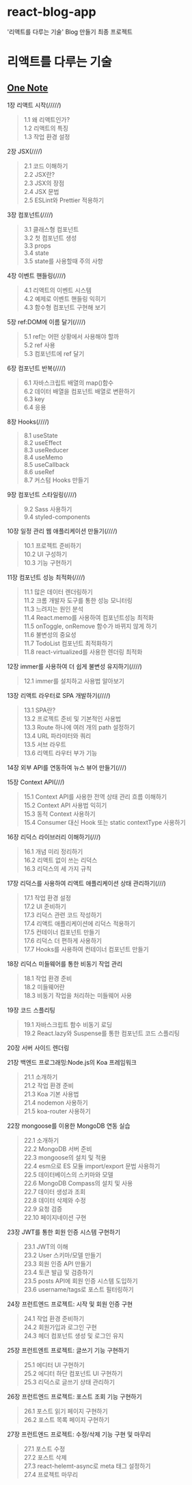 # react-blog-app
'리액트를 다루는 기술' Blog 만들기 최종 프로젝트

# 리액트를 다루는 기술   
## <a href="https://1drv.ms/u/s!AgLYazaFR-l8lARj7nXuJZQ9PB7o?e=Ozxcau" target='_blank'>One Note</a>   

1장 리액트 시작(/////)   
  >1.1 왜 리액트인가?   
  1.2 리액트의 특징   
  1.3 작업 환경 설정   
  
2장 JSX(////)   
  >2.1 코드 이해하기   
  2.2 JSX란?   
  2.3 JSX의 장점   
  2.4 JSX 문법   
  2.5 ESLint와 Prettier 적용하기   
  
3장 컴포넌트(////)   
  >3.1 클래스형 컴포넌트   
  3.2 첫 컴포넌트 생성   
  3.3 props   
  3.4 state   
  3.5 state를 사용할때 주의 사항   
  
4장 이벤트 핸들링(////)   
  >4.1 리액트의 이벤트 시스템   
  4.2 예제로 이벤트 핸들링 익히기   
  4.3 함수형 컴포넌트 구현해 보기   
  
5장 ref:DOM에 이름 달기(////)   
  >5.1 ref는 어떤 상황에서 사용해야 할까   
  5.2 ref 사용   
  5.3 컴포넌트에 ref 달기   
  
6장 컴포넌트 반복(////)   
  >6.1 자바스크립트 배열의 map()함수   
  6.2 데이터 배열을 컴포넌트 배열로 변환하기   
  6.3 key   
  6.4 응용   

8장 Hooks(////)   
  >8.1 useState   
  8.2 useEffect   
  8.3 useReducer   
  8.4 useMemo   
  8.5 useCallback   
  8.6 useRef   
  8.7 커스텀 Hooks 만들기   
  
9장 컴포넌트 스타일링(////)   
  >9.2 Sass 사용하기   
  9.4 styled-components   
  
10장 일정 관리 웹 애플리케이션 만들기(////)   
  >10.1 프로젝트 준비하기   
  10.2 UI 구성하기   
  10.3 기능 구현하기   
  
11장 컴포넌트 성능 최적화(////)   
  >11.1 많은 데이터 렌더링하기   
  11.2 크롬 개발자 도구를 통한 성능 모니터링   
  11.3 느려지는 원인 분석   
  11.4 React.memo를 사용하여 컴포넌트성능 최적화   
  11.5 onToggle, onRemove 함수가 바뀌지 않게 하기   
  11.6 불변성의 중요성   
  11.7 TodoList 컴포넌트 최적화하기   
  11.8 react-virtualized를 사용한 렌더링 최적화   
  
12장 immer를 사용하여 더 쉽게 불변성 유지하기(////)   
  >12.1 immer를 설치하고 사용법 알아보기   
  
13장 리액트 라우터로 SPA 개발하기(////)   
  >13.1 SPA란?   
  13.2 프로젝트 준비 및 기본적인 사용법   
  13.3 Route 하나에 여러 개의 path 설정하기   
  13.4 URL 파라미터와 쿼리   
  13.5 서브 라우트   
  13.6 리액트 라우터 부가 기능   
  
14장 외부 API를 연동하여 뉴스 뷰어 만들기(///)   

15장 Context API(///)   
  >15.1 Context API를 사용한 전역 상태 관리 흐름 이해하기   
  15.2 Context API 사용법 익히기   
  15.3 동적 Context 사용하기   
  15.4 Consumer 대신 Hook 또는 static contextType 사용하기   
  
16장 리덕스 라이브러리 이해하기(///)   
  >16.1 개념 미리 정리하기   
  16.2 리액트 없이 쓰는 리덕스   
  16.3 리덕스의 세 가지 규칙   
  
17장 리덕스를 사용하여 리액트 애플리케이션 상태 관리하기(///)   
  >17.1 작업 환경 설정   
  17.2 UI 준비하기   
  17.3 리덕스 관련 코드 작성하기   
  17.4 리액트 애플리케이션에 리덕스 적용하기   
  17.5 컨테이너 컴포넌트 만들기   
  17.6 리덕스 더 편하게 사용하기   
  17.7 Hooks를 사용하여 컨테이너 컴포넌트 만들기   
  
18장 리덕스 미들웨어를 통한 비동기 작업 관리   
  >18.1 작업 환경 준비   
  18.2 미들웨어란   
  18.3 비동기 작업을 처리하는 미들웨어 사용   
  
19장 코드 스플리팅   
  >19.1 자바스크립트 함수 비동기 로딩   
  19.2 React.lazy와 Suspense를 통한 컴포넌트 코드 스플리팅   
  
20장 서버 사이드 렌더링   

21장 백엔드 프로그래밍:Node.js의 Koa 프레임워크   
  >21.1 소개하기   
  21.2 작업 환경 준비   
  21.3 Koa 기본 사용법   
  21.4 nodemon 사용하기   
  21.5 koa-router 사용하기   
  
22장 mongoose를 이용한 MongoDB 연동 실습   
  >22.1 소개하기   
  22.2 MongoDB 서버 준비   
  22.3 mongoose의 설치 및 적용   
  22.4 esm으로 ES 모듈 import/export 문법 사용하기   
  22.5 데이터베이스의 스키마와 모델   
  22.6 MongoDB Compass의 설치 및 사용   
  22.7 데이터 생성과 조회   
  22.8 데이터 삭제와 수정   
  22.9 요청 검증   
  22.10 페이지네이션 구현   
  
23장 JWT를 통한 회원 인증 시스템 구현하기   
  >23.1 JWT의 이해   
  23.2 User 스키마/모델 만들기   
  23.3 회원 인증 API 만들기   
  23.4 토큰 발급 및 검증하기   
  23.5 posts API에 회원 인증 시스템 도입하기   
  23.6 username/tags로 포스트 필터링하기

24장 프런트엔드 프로젝트: 시작 및 회원 인증 구현   
  >24.1 작업 환경 준비하기   
  24.2 회원가입과 로그인 구현   
  24.3 헤더 컴포넌트 생성 및 로그인 유지   

25장 프런트엔트 프로젝트: 글쓰기 기능 구현하기   
  >25.1 에디터 UI 구현하기   
  25.2 에디터 하단 컴포넌트 UI 구현하기   
  25.3 리덕스로 글쓰기 상태 관리하기   
  
26장 프런트엔드 프로젝트: 포스트 조회 기능 구현하기   
  >26.1 포스트 읽기 페이지 구현하기   
  26.2 포스트 목록 페이지 구현하기   

27장 프런트엔드 프로젝트: 수정/삭제 기능 구현 및 마무리   
  >27.1 포스트 수정   
  27.2 포스트 삭제   
  27.3 react-helemt-async로 meta 태그 설정하기   
  27.4 프로젝트 마무리
